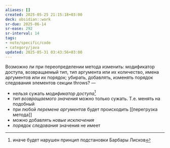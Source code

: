 ```yaml
---
aliases: []
created: 2025-05-25 21:15:18+03:00
deck: obsidian::work
sr-due: 2025-06-14
sr-ease: 292
sr-interval: 14
tags:
- note/specific/code
- category/java
updated: 2025-05-31 03:43:56+03:00
---
```


Возможно ли при переопределении метода изменить: модификатор доступа, возвращаемый тип, тип аргумента или их количество, имена аргументов или их порядок; убирать, добавлять, изменять порядок следования элементов секции throws?
—
- нельзя сужать *модификатор доступа*[^1]
- *тип возвращаемого значения* можно только сужать. Т.е. менять на подобный
- при любой *перемене аргументов* будет происходить [[перегрузка метода]]
- можно добавлять *новые исключения*
- *порядок следования* значения не имеет

[^1]: иначе будет нарушен принцип подстановки Барбары Лисков